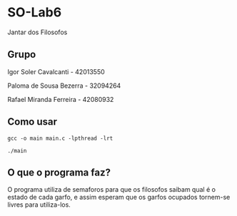 # SO-Lab6
Jantar dos Filosofos

## Grupo
Igor Soler Cavalcanti - 42013550

Paloma de Sousa Bezerra - 32094264

Rafael Miranda Ferreira - 42080932

## Como usar
`gcc -o main main.c -lpthread -lrt`

`./main`

## O que o programa faz?
O programa utiliza de semaforos para que os filosofos saibam qual é o estado de cada garfo, e assim esperam que os garfos ocupados tornem-se livres para utiliza-los.
